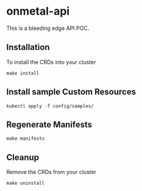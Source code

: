 # onmetal-api

This is a bleeding edge API POC.

## Installation

To install the CRDs into your cluster 

```shell
make install
```

## Install sample Custom Resources

```shell
kubectl apply -f config/samples/
```

## Regenerate Manifests

```shell
make manifests
```

## Cleanup

Remove the CRDs from your cluster

```shell
make uninstall
```